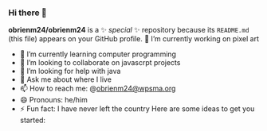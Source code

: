 ### Hi there 👋

<!--- 🔭 I’m currently working on pixel art
- 🌱 I’m currently learning computer programming
- 👯 I’m looking to collaborate on javascrpt projects
- 🤔 I’m looking for help with java 
- 💬 Ask me about where I live
- 📫 How to reach me: @obrienm24@wpsma.org
- 😄 Pronouns: he/him
- ⚡ Fun fact: I have never left the country 
-->

**obrienm24/obrienm24** is a ✨ _special_ ✨ repository because its `README.md` (this file) appears on your GitHub profile.
 🔭 I’m currently working on pixel art
- 🌱 I’m currently learning computer programming
- 👯 I’m looking to collaborate on javascrpt projects
- 🤔 I’m looking for help with java 
- 💬 Ask me about where I live
- 📫 How to reach me: @obrienm24@wpsma.org
- 😄 Pronouns: he/him
- ⚡ Fun fact: I have never left the country 
Here are some ideas to get you started:

